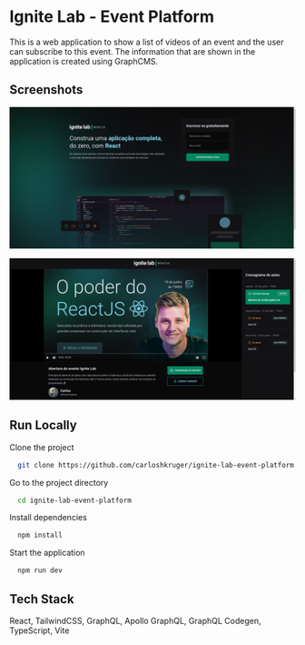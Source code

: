 
# Ignite Lab - Event Platform

This is a web application to show a list of videos of an event and the user can subscribe to this event. The information that are shown in the application is created using GraphCMS.




## Screenshots

![Subscription page screenshot](.github/screenshots/subscription-page.png)

![Event page screenshot](.github/screenshots/event-page.png)

## Run Locally

Clone the project

```bash
  git clone https://github.com/carloshkruger/ignite-lab-event-platform.git
```

Go to the project directory

```bash
  cd ignite-lab-event-platform
```

Install dependencies

```bash
  npm install
```

Start the application

```bash
  npm run dev
```


## Tech Stack

React, TailwindCSS, GraphQL, Apollo GraphQL, GraphQL Codegen, TypeScript, Vite


